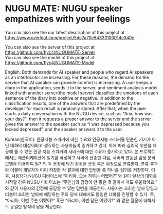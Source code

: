 # NUGU MATE: NUGU speaker empathizes with your feelings 
 You can also see the our latest description of this project at https://www.overleaf.com/project/5dc7a70e54333100014e340e .  
 
 You can also see the server of this project at https://github.com/flyc4/NUGUMATE-Server  
 You can also see the model of this project at https://github.com/flyc4/NUGUMATE-Model
 
English: 
Both demands for AI speaker and people who regard AI speakers as an interlocutor are increasing. For these reasons, the demand for the service that AI speaker can provide comfort is increasing. 
A user keeps a diary in the application, sends it to the server, and sentiment analysis model linked with another server(the model server) classifies the emotions of each sentence of the diary into positive or negative. In addition to the classification results, one of the answers that are predefined by the developer for each result is randomly stored. After that, when the user starts a daily conversation with the NUGU device, such as "Aria, how was your day?", then it requests a proper answer to the server and the server gives the answer to the speaker such as “I was depressed because you looked depressed”, and the speaker answers it to the user.

Korean(한국어): 
인공지능 스피커에 대한 수요와 인공지능 스피커를 단순한 기기가 아닌 대화의 대상이라고 생각하는 사용자들이 증가하고 있다. 이에 따라 심리적 위안을 제공해 줄 수 있는 인공 지능 스피커의 서비스에 대한 수요가 증가하고 있다. 
본 프로젝트에서는 애플리케이션에 일기를 작성하고 서버에 전송한 다음, 서버와 연동된 감정 분석 모델을 이용하여 일기의 각 문장에 담긴 감정을 긍정 혹은 부정으로 분류한다. 분류 결과와 더불어 개발자가 미리 저장한 각 결과에 대한 답변들 중 하나를 임의로 저장한다. 이 후, 사용자가 NUGU 디바이스에 “아리아, 오늘 하루는 어땠어?” 와 같이 일상의 대화를 시작할 경우 NUGU 디바이스는 “주인님의 감정이 안 좋은 것 같아서 저도 우울했어요.” 와 같이 사용자의 감정에 공감할 수 있는 답변을 제공한다. 사용자는 조회한 날짜 당일과 더불어 조회한 날짜에 해당하는 주와 달에 대해서도 동일한 대화를 진행할 수 있다. 즉, “아리아, 이번 주는 어땠어?” 혹은 “아리아, 이번 달은 어땠어?” 와 같은 질문에 대해서도 동일한 방식의 답을 제공한다.     







 
